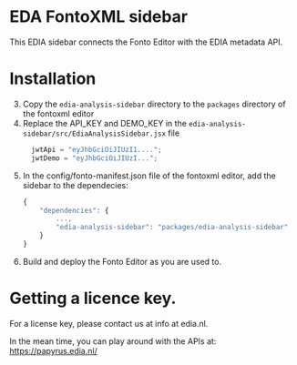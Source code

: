 # EDA FontoXML sidebar
This EDIA sidebar connects the Fonto Editor with the EDIA metadata API.

# Installation
3. Copy the `edia-analysis-sidebar` directory to the `packages` directory of the fontoxml editor
2. Replace the API_KEY and DEMO_KEY in the `edia-analysis-sidebar/src/EdiaAnalysisSidebar.jsx` file 
    ```javascript
      jwtApi = "eyJhbGciOiJIUzI1....";
      jwtDemo = "eyJhbGciOiJIUzI...";
    ```
1. In the config/fonto-manifest.json file of the fontoxml editor, add the sidebar to the dependecies:
    ```javascript
    {
        "dependencies": {
            ...,
            "edia-analysis-sidebar": "packages/edia-analysis-sidebar"
        }
    }
    ```
0. Build and deploy the Fonto Editor as you are used to.

# Getting a licence key.
For a license key, please contact us at info at edia.nl.

In the mean time, you can play around with the APIs at: https://papyrus.edia.nl/ 
